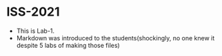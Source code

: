 # ISS-2021
* This is Lab-1.
* Markdown was introduced to the students(shockingly, no one knew it despite 5 labs of making those files)
